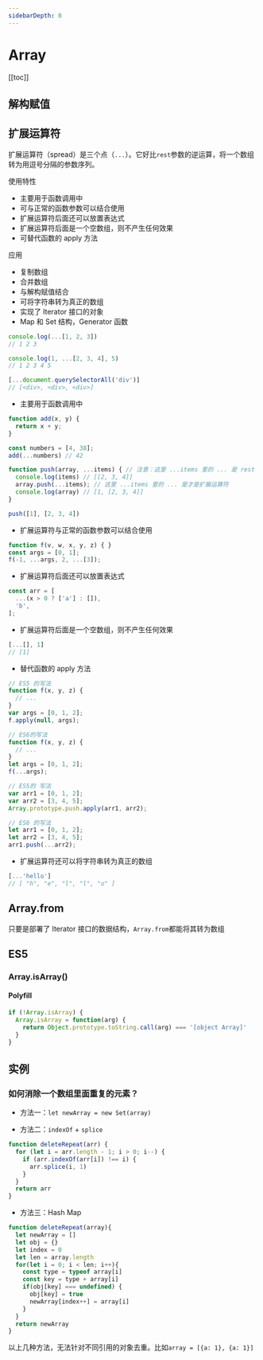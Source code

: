 ```yaml
---
sidebarDepth: 0
---
```


# Array

[[toc]]

## 解构赋值

## 扩展运算符

扩展运算符（spread）是三个点（`...`）。它好比`rest`参数的逆运算，将一个数组转为用逗号分隔的参数序列。

使用特性

- 主要用于函数调用中
- 可与正常的函数参数可以结合使用
- 扩展运算符后面还可以放置表达式
- 扩展运算符后面是一个空数组，则不产生任何效果
- 可替代函数的 apply 方法

应用

- 复制数组
- 合并数组
- 与解构赋值结合
- 可将字符串转为真正的数组
- 实现了 Iterator 接口的对象
- Map 和 Set 结构，Generator 函数

```js
console.log(...[1, 2, 3])
// 1 2 3

console.log(1, ...[2, 3, 4], 5)
// 1 2 3 4 5

[...document.querySelectorAll('div')]
// [<div>, <div>, <div>]
```

- 主要用于函数调用中

```js
function add(x, y) {
  return x + y;
}

const numbers = [4, 38];
add(...numbers) // 42
```

```js
function push(array, ...items) { // 注意：这里 ...items 里的 ... 是 rest 参数，不是扩展运算符
  console.log(items) // [[2, 3, 4]]
  array.push(...items); // 这里 ...items 里的 ... 是才是扩展运算符
  console.log(array) // [1, [2, 3, 4]]
}

push([1], [2, 3, 4])
```

- 扩展运算符与正常的函数参数可以结合使用

```js
function f(v, w, x, y, z) { }
const args = [0, 1];
f(-1, ...args, 2, ...[3]);
```

- 扩展运算符后面还可以放置表达式

```js
const arr = [
  ...(x > 0 ? ['a'] : []),
  'b',
];
```

- 扩展运算符后面是一个空数组，则不产生任何效果

```js
[...[], 1]
// [1]
```

- 替代函数的 apply 方法

```js
// ES5 的写法
function f(x, y, z) {
  // ...
}
var args = [0, 1, 2];
f.apply(null, args);

// ES6的写法
function f(x, y, z) {
  // ...
}
let args = [0, 1, 2];
f(...args);
```

```js
// ES5的 写法
var arr1 = [0, 1, 2];
var arr2 = [3, 4, 5];
Array.prototype.push.apply(arr1, arr2);

// ES6 的写法
let arr1 = [0, 1, 2];
let arr2 = [3, 4, 5];
arr1.push(...arr2);
```

- 扩展运算符还可以将字符串转为真正的数组

```js
[...'hello']
// [ "h", "e", "l", "l", "o" ]
```

## Array.from

只要是部署了 Iterator 接口的数据结构，`Array.from`都能将其转为数组

## ES5

### Array.isArray()

#### Polyfill

```js
if (!Array.isArray) {
  Array.isArray = function(arg) {
    return Object.prototype.toString.call(arg) === '[object Array]'
  }
}
```

## 实例

### 如何消除一个数组里面重复的元素？

- 方法一：`let newArray = new Set(array)`

- 方法二：`indexOf` + `splice`

```js
function deleteRepeat(arr) {
  for (let i = arr.length - 1; i > 0; i--) {
    if (arr.indexOf(arr[i]) !== i) {
      arr.splice(i, 1)
    }
  }
  return arr
}
```

- 方法三：Hash Map

```js
function deleteRepeat(array){
  let newArray = []
  let obj = {}
  let index = 0
  let len = array.length
  for(let i = 0; i < len; i++){
    const type = typeof array[i]
    const key = type + array[i]
    if(obj[key] === undefined) {
      obj[key] = true
      newArray[index++] = array[i]
    }
  }
  return newArray
}
```

以上几种方法，无法针对不同引用的对象去重。比如`array = [{a: 1}, {a: 1}]`

